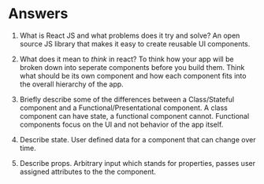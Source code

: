 # Answers

1.  What is React JS and what problems does it try and solve?
    An open source JS library that makes it easy to create reusable UI components.

2.  What does it mean to _think_ in react?
    To think how your app will be broken down into seperate components before you build them. Think what should be its own component and how each component fits into the overall
    hierarchy of the app.

3.  Briefly describe some of the differences between a Class/Stateful component and a Functional/Presentational component.
    A class component can have state, a functional component cannot. Functional components focus on the UI and not behavior of the app itself. 

4.  Describe state.
    User defined data for a component that can change over time.

5.  Describe props. 
    Arbitrary input which stands for properties, passes user assigned attributes to the the component.
